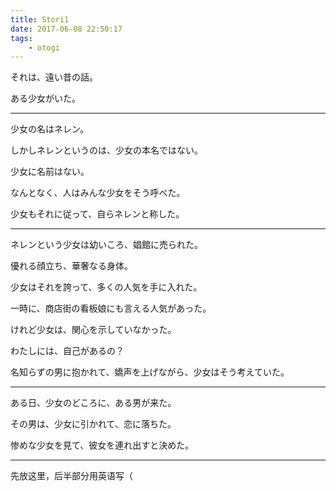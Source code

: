 ```yaml
---
title: Stori1
date: 2017-06-08 22:50:17
tags:
    - otogi
---
```


それは、遠い昔の話。

ある少女がいた。

---

少女の名はネレン。

しかしネレンというのは、少女の本名ではない。

少女に名前はない。

なんとなく、人はみんな少女をそう呼べた。

少女もそれに従って、自らネレンと称した。

---

ネレンという少女は幼いころ、娼館に売られた。

優れる顔立ち、華奢なる身体。

少女はそれを誇って、多くの人気を手に入れた。

一時に、商店街の看板娘にも言える人気があった。

けれど少女は、関心を示していなかった。

わたしには、自己があるの？

名知らずの男に抱かれて、嬌声を上げながら、少女はそう考えていた。

---

ある日、少女のどころに、ある男が来た。

その男は、少女に引かれて、恋に落ちた。

惨めな少女を見て、彼女を連れ出すと決めた。

---

先放这里，后半部分用英语写（
